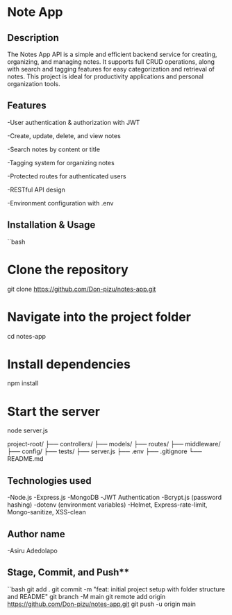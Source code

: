 #  Note App

## Description
The Notes App API is a simple and efficient backend service for creating, organizing, and managing notes. It supports full CRUD operations, along with search and tagging features for easy categorization and retrieval of notes. This project is ideal for productivity applications and personal organization tools.

## Features
-User authentication & authorization with JWT

-Create, update, delete, and view notes

-Search notes by content or title

-Tagging system for organizing notes

-Protected routes for authenticated users

-RESTful API design

-Environment configuration with .env


## Installation & Usage

``bash
# Clone the repository
git clone https://github.com/Don-pizu/notes-app.git

# Navigate into the project folder
cd notes-app

# Install dependencies
npm install

# Start the server
node server.js

project-root/
├── controllers/
├── models/
├── routes/ 
├── middleware/
├── config/
├── tests/
├── server.js
├── .env
├── .gitignore
└── README.md


## Technologies used
-Node.js
-Express.js
-MongoDB
-JWT Authentication
-Bcrypt.js (password hashing)
-dotenv (environment variables)
-Helmet, Express-rate-limit, Mongo-sanitize, XSS-clean


## Author name

-Asiru Adedolapo

## Stage, Commit, and Push**

``bash
git add .
git commit -m "feat: initial project setup with folder structure and README"
git branch -M main
git remote add origin https://github.com/Don-pizu/notes-app.git
git push -u origin main

